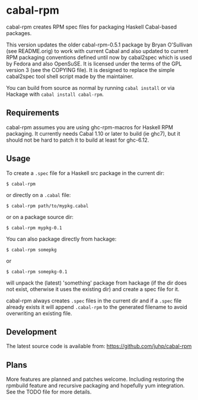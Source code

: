 # cabal-rpm

cabal-rpm creates RPM spec files for packaging Haskell Cabal-based packages.

This version updates the older cabal-rpm-0.5.1 package by Bryan O'Sullivan
(see README.orig) to work with current Cabal and also updated to current RPM
packaging conventions defined until now by cabal2spec which is used by Fedora
and also OpenSuSE.  It is licensed under the terms of the GPL version 3
(see the COPYING file).  It is designed to replace the simple cabal2spec tool
shell script made by the maintainer.

You can build from source as normal by running `cabal install`
or via Hackage with `cabal install cabal-rpm`.

## Requirements
cabal-rpm assumes you are using ghc-rpm-macros for Haskell RPM packaging.
It currently needs Cabal 1.10 or later to build (ie ghc7),
but it should not be hard to patch it to build at least for ghc-6.12.

## Usage
To create a `.spec` file for a Haskell src package in the current dir:

    $ cabal-rpm

or directly on a `.cabal` file:

    $ cabal-rpm path/to/mypkg.cabal

or on a package source dir:

    $ cabal-rpm mypkg-0.1

You can also package directly from hackage:

    $ cabal-rpm somepkg

or

    $ cabal-rpm somepkg-0.1

will unpack the (latest) 'something' package from hackage
(if the dir does not exist, otherwise it uses the existing dir)
and create a spec file for it.

cabal-rpm always creates `.spec` files in the current dir
and if a `.spec` file already exists it will append `.cabal-rpm`
to the generated filename to avoid overwriting an existing file.

## Development
The latest source code is available from: https://github.com/juhp/cabal-rpm

## Plans
More features are planned and patches welcome.
Including restoring the rpmbuild feature and recursive
packaging and hopefully yum integration.  See the TODO file
for more details.
